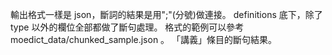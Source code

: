 輸出格式一樣是 json，斷詞的結果是用";"(分號)做連接。
definitions 底下，除了 type 以外的欄位全部都做了斷句處理。
格式的範例可以參考 moedict_data/chunked_sample.json 。
「講義」條目的斷句結果。
